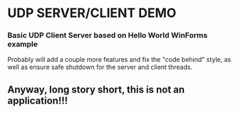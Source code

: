 # UDP SERVER/CLIENT DEMO

### Basic UDP Client Server based on Hello World WinForms example

Probably will add a couple more features and fix the "code behind" style, as well as ensure safe shutdown for the server and client threads.

## Anyway, long story short, this is not an application!!!
